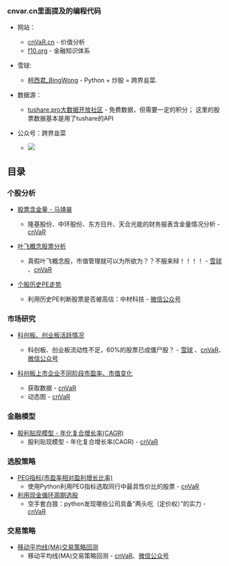 ### cnvar.cn里面提及的编程代码
- 网站：
  - [cnVaR.cn](https://cnvar.cn) - 价值分析
  - [f10.org](https://f10.org) - 金融知识体系

- 雪球:  
  - [柯西君_BingWong](https://xueqiu.com/u/enalpha) - Python + 炒股 = 跨界韭菜.

 - 数据源：
   - [tushare.pro大数据开放社区](https://tushare.pro/register?reg=333980) - 免费数据，但需要一定的积分； 这里的股票数据基本是用了tushare的API

 - 公众号：跨界韭菜
   - ![](https://cdn.jsdelivr.net/gh/filess/img16@main/2021/05/13/1620876518337-b0e0974f-0394-4e96-a0b4-8ee7b700e8c6.png)


## 目录
### 个股分析
- [股票含金量 - 马靖昊](https://github.com/chinobing/cnvar.cn-source-code/blob/main/%E4%B8%AA%E8%82%A1%E5%88%86%E6%9E%90/%E9%A9%AC%E9%9D%96%E6%98%8A_%E8%82%A1%E7%A5%A8%E5%90%AB%E9%87%91%E9%87%8F.ipynb) 
    - 隆基股份、中环股份、东方日升、天合光能的财务报表含金量情况分析 - [cnVaR](https://cnvar.cn/2021/05/17/quality-of-stocks/)

 - [叶飞概念股票分析](https://github.com/chinobing/cnvar.cn-source-code/blob/main/%E4%B8%AA%E8%82%A1%E5%88%86%E6%9E%90/%E5%8F%B6%E9%A3%9E%E6%A6%82%E5%BF%B5%E8%82%A1%E7%A5%A8%E5%88%86%E6%9E%90.ipynb)
    - 真假叶飞概念股，市值管理就可以为所欲为？？不服来辩！！！！ - [雪球](https://xueqiu.com/1376904303/180650865) 、[cnVaR](https://cnvar.cn/2021/05/24/yefei-concept/)

 - [个股历史PE走势](https://github.com/chinobing/cnvar.cn-source-code/blob/main/%E4%B8%AA%E8%82%A1%E5%88%86%E6%9E%90/%E4%B8%AA%E8%82%A1%E5%8E%86%E5%8F%B2PE%E8%B5%B0%E5%8A%BF.ipynb)
    - 利用历史PE判断股票是否被高估：中材科技 - [微信公众号](https://mp.weixin.qq.com/s/782-PBrP8SEhOANlAxbXnw)

### 市场研究
 - [科创板、创业板活跃情况](https://github.com/chinobing/cnvar.cn-source-code/blob/main/%E5%B8%82%E5%9C%BA%E7%A0%94%E7%A9%B6/%E7%A7%91%E5%88%9B%E6%9D%BF%E3%80%81%E5%88%9B%E4%B8%9A%E6%9D%BF%E6%B4%BB%E8%B7%83%E6%83%85%E5%86%B5.ipynb)
    - 科创板、创业板流动性不足，60%的股票已成僵尸股？ - [雪球](https://xueqiu.com/1376904303/181000930) 、[cnVaR](https://cnvar.cn/2021/05/27/chinese-market-liquidity/)、[微信公众号](https://mp.weixin.qq.com/s/O0a9YlKJN_lF99pg9SPKtg)

 - [科创板上市企业不同阶段市盈率、市值变化](https://github.com/chinobing/cnvar.cn-source-code/tree/main/%E5%B8%82%E5%9C%BA%E7%A0%94%E7%A9%B6/%E7%A7%91%E5%88%9B%E6%9D%BF%E4%B8%8A%E5%B8%82%E4%BC%81%E4%B8%9A%E4%B8%8D%E5%90%8C%E9%98%B6%E6%AE%B5%E5%B8%82%E7%9B%88%E7%8E%87%E3%80%81%E5%B8%82%E5%80%BC%E5%8F%98%E5%8C%96)
    - 获取数据 - [cnVaR](https://cnvar.cn/2020/10/18/kcb-stats-data/)
    - 动态图 - [cnVaR](https://cnvar.cn/2020/10/20/kcb-stats-animation/)


### 金融模型
- [股利贴现模型 - 年化复合增长率(CAGR)](https://github.com/chinobing/cnvar.cn-source-code/blob/main/%E9%87%91%E8%9E%8D%E6%A8%A1%E5%9E%8B/Compound%20Annual%20Growth%20Rate%20(CAGR).ipynb)
    - 股利贴现模型 - 年化复合增长率(CAGR) - [cnVaR](https://cnvar.cn/2021/06/10/chinese-stock-compounded-annual-growth-rate/)

### 选股策略
- [PEG指标(市盈率相对盈利增长比率)](https://github.com/chinobing/cnvar.cn-source-code/blob/main/%E9%80%89%E8%82%A1/PEG.ipynb)
    - 使用Python利用PEG指标选取同行中最具性价比的股票 - [cnVaR](https://cnvar.cn/2021/06/11/chinese-stock-PEG-stock-selections/)
- [利用现金循环周期选股](https://github.com/chinobing/cnvar.cn-source-code/blob/main/%E9%80%89%E8%82%A1/cash-circulation.ipynb)
    - 空手套白狼：python发现哪些公司具备“两头吃（定价权）”的实力 - [cnVaR](https://cnvar.cn/2021/06/24/chinese-stock-with-pricing-power/)

### 交易策略
- [移动平均线(MA)交易策略回测](https://github.com/chinobing/cnvar.cn-source-code/blob/main/%E4%BA%A4%E6%98%93%E7%AD%96%E7%95%A5/backtesting_moving_average.ipynb)
    - 移动平均线(MA)交易策略回测 - [cnVaR](https://cnvar.cn/2019/02/06/backtesting-moving-average/)、[微信公众号]()
